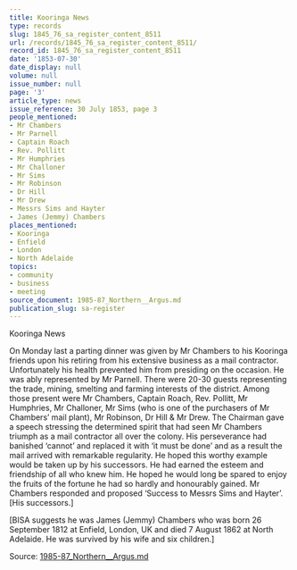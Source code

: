 ```yaml
---
title: Kooringa News
type: records
slug: 1845_76_sa_register_content_8511
url: /records/1845_76_sa_register_content_8511/
record_id: 1845_76_sa_register_content_8511
date: '1853-07-30'
date_display: null
volume: null
issue_number: null
page: '3'
article_type: news
issue_reference: 30 July 1853, page 3
people_mentioned:
- Mr Chambers
- Mr Parnell
- Captain Roach
- Rev. Pollitt
- Mr Humphries
- Mr Challoner
- Mr Sims
- Mr Robinson
- Dr Hill
- Mr Drew
- Messrs Sims and Hayter
- James (Jemmy) Chambers
places_mentioned:
- Kooringa
- Enfield
- London
- North Adelaide
topics:
- community
- business
- meeting
source_document: 1985-87_Northern__Argus.md
publication_slug: sa-register
---
```


Kooringa News

On Monday last a parting dinner was given by Mr Chambers to his Kooringa friends upon his retiring from his extensive business as a mail contractor.  Unfortunately his health prevented him from presiding on the occasion.  He was ably represented by Mr Parnell.  There were 20-30 guests representing the trade, mining, smelting and farming interests of the district.  Among those present were Mr Chambers, Captain Roach, Rev. Pollitt, Mr Humphries, Mr Challoner, Mr Sims (who is one of the purchasers of Mr Chambers’ mail plant), Mr Robinson, Dr Hill & Mr Drew.  The Chairman gave a speech stressing the determined spirit that had seen Mr Chambers triumph as a mail contractor all over the colony.  His perseverance had banished ‘cannot’ and replaced it with ‘it must be done’ and as a result the mail arrived with remarkable regularity.  He hoped this worthy example would be taken up by his successors.  He had earned the esteem and friendship of all who knew him.  He hoped he would long be spared to enjoy the fruits of the fortune he had so hardly and honourably gained.  Mr Chambers responded and proposed ‘Success to Messrs Sims and Hayter’. [His successors.]

[BISA suggests he was James (Jemmy) Chambers who was born 26 September 1812 at Enfield, London, UK and died 7 August 1862 at North Adelaide.  He was survived by his wife and six children.]

Source: [1985-87_Northern__Argus.md](/downloads/markdown/1985-87_Northern__Argus.md)
